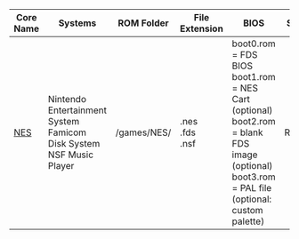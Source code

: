 | Core Name                                                    | Systems                                                                  | ROM Folder  | File Extension       | BIOS                                                                                                                                                 | SDRAM    |
| ------------------------------------------------------------ | ------------------------------------------------------------------------ | ----------- | -------------------- | ---------------------------------------------------------------------------------------------------------------------------------------------------- | -------- |
| [NES](https://github.com/MiSTer-devel/NES_MiSTer) | Nintendo Entertainment System<br>Famicom Disk System<br>NSF Music Player | /games/NES/ | .nes<br>.fds<br>.nsf | boot0.rom = FDS BIOS<br>boot1.rom = NES Cart (optional)<br>boot2.rom = blank FDS image (optional)<br>boot3.rom = PAL file (optional: custom palette) | Required |
